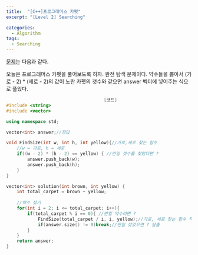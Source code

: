 ```yaml
---
title:  "[C++]프로그래머스 카펫"
excerpt: "[Level 2] Searching"

categories:
  - Algorithm
tags:
  - Searching
---
```

[문제](https://programmers.co.kr/learn/courses/30/lessons/42842)는 다음과 같다.

오늘은 프로그래머스 카펫을 풀어보도록 하자. 완전 탐색 문제이다. 약수들을 뽑아서 (가로 - 2) * (세로 - 2)의 값이 노란 카펫의 갯수와 같으면 answer 벡터에 넣어주는 식으로 풀었다.

```c++
                                     [코드]
#include <string>
#include <vector>

using namespace std;

vector<int> answer;//정답

void FindSize(int w, int h, int yellow){//가로,세로 찾는 함수
    //w = 가로, h = 세로
    if((w - 2) * (h - 2) == yellow) { //만일 갯수를 찾았다면 ?
        answer.push_back(w);
        answer.push_back(h);
    }
}

vector<int> solution(int brown, int yellow) {
    int total_carpet = brown + yellow;
    
    //약수 찾기
    for(int i = 2; i <= total_carpet; i++){
        if(total_carpet % i == 0){ //만일 약수라면 ?
            FindSize(total_carpet / i, i, yellow);//가로, 세로 찾는 함수 작동
            if(answer.size() != 0)break;//만일 찾았으면 ? 탈출
        }
    }
    return answer;
}
```
